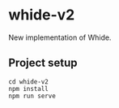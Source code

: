 # whide-v2
New implementation of Whide.

## Project setup
```
cd whide-v2
npm install
npm run serve
```

